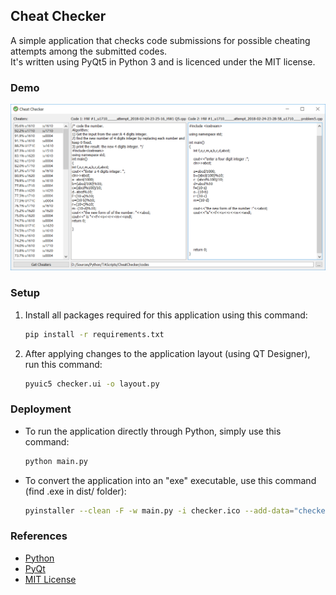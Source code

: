 ## Cheat Checker

A simple application that checks code submissions for possible cheating attempts among the submitted codes.  
It's written using PyQt5 in Python 3 and is licenced under the MIT license.

### Demo
![](./demo.png)

### Setup

1. Install all packages required for this application using this command:
    ```bash
    pip install -r requirements.txt
    ```

2. After applying changes to the application layout (using QT Designer), run this command:
    ```bash
    pyuic5 checker.ui -o layout.py
    ```

### Deployment
- To run the application directly through Python, simply use this command:
    ```bash
    python main.py
    ```

- To convert the application into an "exe" executable, use this command (find .exe in dist/ folder): 
    ```bash
    pyinstaller --clean -F -w main.py -i checker.ico --add-data="checker.ico;." -n cheatchecker
    ```

### References
- [Python](https://www.python.org)
- [PyQt](https://riverbankcomputing.com/software/pyqt/intro)
- [MIT License](./LICENSE.md)